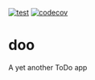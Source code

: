 [![test](https://github.com/Ch00k/doo/workflows/tests/badge.svg)](https://github.com/Ch00k/doo/actions)
[![codecov](https://codecov.io/gh/Ch00k/doo/branch/master/graphs/badge.svg)](https://codecov.io/github/Ch00k/doo)

# doo

A yet another ToDo app
